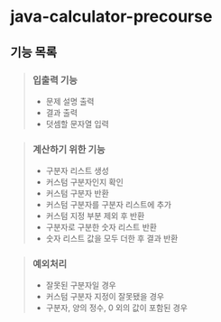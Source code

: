 # java-calculator-precourse

## 기능 목록

> ### 입출력 기능
> - 문제 설명 출력
> - 결과 출력
> - 덧셈할 문자열 입력

> ### 계산하기 위한 기능
> - 구분자 리스트 생성
> - 커스텀 구분자인지 확인
> - 커스텀 구분자 반환
> - 커스텀 구분자를 구분자 리스트에 추가
> - 커스텀 지정 부분 제외 후 반환
> - 구분자로 구분한 숫자 리스트 반환
> - 숫자 리스트 값을 모두 더한 후 결과 반환

> ### 예외처리
>  - 잘못된 구분자일 경우
>  - 커스텀 구분자 지정이 잘못됐을 경우
>  - 구분자, 양의 정수, 0 외의 값이 포함된 경우